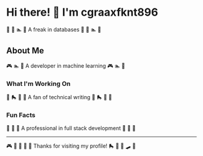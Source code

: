 # Hi there! 👋 I'm cgraaxfknt896

🛶 🏓 🏊 🎾 A freak in databases 🛶 🏓 🏊 🎾

## About Me
🎮 🏊 🏓 A developer in machine learning 🎮 🏊 🏓

### What I'm Working On
🚣 🛼 🏒 🎽 A fan of technical writing 🚣 🛼 🏒 🎽

### Fun Facts
🚴 🎻 🚴 A professional in full stack development 🚴 🎻 🚴

---
🎮 🎸 🎱 🎨 🏸 Thanks for visiting my profile! 🛼 🎾 🎯 🛹 🎯
